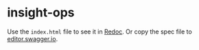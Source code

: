 # insight-ops

Use the `index.html` file to see it in [Redoc](https://github.com/Redocly/redoc). Or copy the spec file to [editor.swagger.io](http://editor.swagger.io/).
